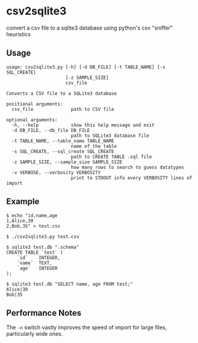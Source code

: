csv2sqlite3
===========

convert a csv file to a sqlite3 database using python's csv "sniffer" heuristics

Usage
-----

    usage: csv2sqlite3.py [-h] [-d DB_FILE] [-t TABLE_NAME] [-s SQL_CREATE]
                          [-z SAMPLE_SIZE]
                          csv_file
    
    Converts a CSV file to a SQLite3 database
    
    positional arguments:
      csv_file              path to CSV file
    
    optional arguments:
      -h, --help            show this help message and exit
      -d DB_FILE, --db_file DB_FILE
                            path to SQLite3 database file
      -t TABLE_NAME, --table_name TABLE_NAME
                            name of the table
      -s SQL_CREATE, --sql_create SQL_CREATE
                            path to CREATE TABLE .sql file
      -z SAMPLE_SIZE, --sample_size SAMPLE_SIZE
                            how many rows to search to guess datatypes
      -v VERBOSE, --verbosity VERBOSITY
                            print to STDOUT info every VERBOSITY lines of import

Example
-------

    $ echo "id,name,age
    1,Alice,30
    2,Bob,35" > test.csv
    
    $ ./csv2sqlite3.py test.csv
    
    $ sqlite3 test.db ".schema"
    CREATE TABLE `test` (
        `id`	INTEGER,
    	`name`	TEXT,
    	`age`	INTEGER
    );
    
    $ sqlite3 test.db "SELECT name, age FROM test;"
    Alice|30
    Bob|35

Performance Notes
-----------------

The `-n` switch vastly improves the speed of import for large files, particularly
wide ones.
